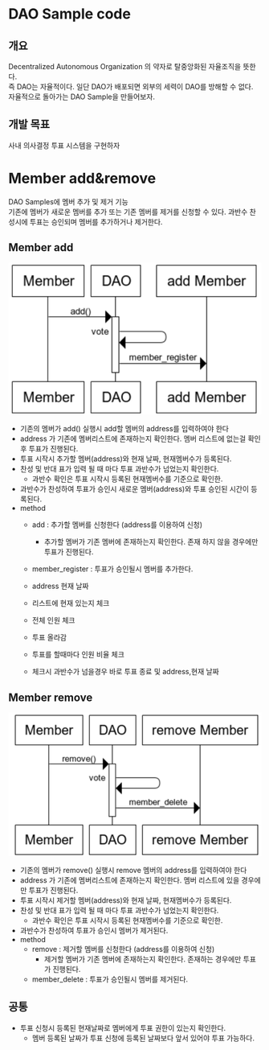 # DAO Sample code
## 개요
Decentralized Autonomous Organization 의 약자로 탈중앙화된 자율조직을 뜻한다.<br>
즉 DAO는 자율적이다. 일단 DAO가 배포되면 외부의 세력이 DAO를 방해할 수 없다.
자율적으로 돌아가는 DAO Sample을 만들어보자.

## 개발 목표
사내 의사결정 투표 시스템을 구현하자<br>

       
# Member add&remove 
DAO Samples에 멤버 추가 및 제거 기능<br>
기존에 멤버가 새로운 멤버를 추가 또는 기존 멤버를 제거를 신청할 수 있다.
과반수 찬성시에 투표는 승인되며 멤버를 추가하거나 제거한다.
    
  




## Member add  
   ![add](./img/add01.png)
   * 기존의 멤버가 add() 실행시 add할 멤버의 address를 입력하여야 한다
   * address 가 기존에 멤버리스트에 존재하는지 확인한다. 
   멤버 리스트에 없는걸 확인 후 투표가 진행된다.
   * 투표 시작시 추가할 멤버(address)와 현재 날짜, 현재멤버수가 등록된다.
   * 찬성 및 반대 표가 입력 될 때 마다 투표 과반수가 넘었는지 확인한다.
        * 과반수 확인은 투표 시작시 등록된 현재멤버수를 기준으로 확인한.
   * 과반수가 찬성하여 투표가 승인시 새로운 멤버(address)와 투표 승인된 시간이 등록된다.
   * method
        * add : 추가할 멤버를 신청한다 (address를 이용하여 신청)
            * 추가할 멤버가 기존 멤버에 존재하는지 확인한다.
            존재 하지 않을 경우에만 투표가 진행된다.
        * member_register : 투표가 승인될시 멤버를 추가한다.
   
   
       * address 현재 날짜
       * 리스트에 현재 있는지 체크
       * 전체 인원 체크
       * 투표 올라감
       * 투표를 할때마다 인원 비율 체크
       * 체크시 과반수가 넘을경우 바로 투표 종료 및 address,현재 날짜

## Member remove  
   ![remove](./img/remove01.png)
   * 기존의 멤버가 remove() 실행시 remove 멤버의 address를 입력하여야 한다
   * address 가 기존에 멤버리스트에 존재하는지 확인한다. 
   멤버 리스트에 있을 경우에만 투표가 진행된다.
   * 투표 시작시 제거할 멤버(address)와 현재 날짜, 현재멤버수가 등록된다.
   * 찬성 및 반대 표가 입력 될 때 마다 투표 과반수가 넘었는지 확인한다.
        * 과반수 확인은 투표 시작시 등록된 현재멤버수를 기준으로 확인한.
   * 과반수가 찬성하여 투표가 승인시 멤버가 제거된다.
   * method
        * remove : 제거할 멤버를 신청한다 (address를 이용하여 신청)
            * 제거할 멤버가 기존 멤버에 존재하는지 확인한다.
            존재하는 경우에만 투표가 진행된다.
        * member_delete : 투표가 승인될시 멤버를 제거된다.
       
## 공통
   * 투표 신청시 등록된 현재날짜로 멤버에게 투표 권한이 있는지 확인한다.
        * 멤버 등록된 날짜가 투표 신청에 등록된 날짜보다 앞서 있어야 투표 가능하다.

       
     
    
    
       

